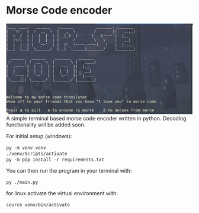 # Morse Code encoder
![Start Screen](./images/morse-code-1.png)
<br/>
A simple terminal based morse code encoder written in python.
Decoding functionality will be added soon.

For initial setup (windows):

    py -m venv venv
    ./venv/Scripts/activate
    py -m pip install -r requirements.txt

You can then run the program in your terminal with:

    py ./main.py
    
for linux activate the virtual environment with:

    source venv/bin/activate
  
    

